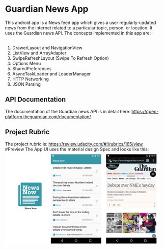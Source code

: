 # Guardian News App

This android app is a News feed app which gives a user regularly-updated news from the internet related to a particular topic, person, or location. It uses the Guardian news API. 
The concepts implemented in this app are: <br /> 
<br />
1. DrawerLayout and NavigationView
2. ListView and ArrayAdapter
3. SwipeRefreshLayout (Swipe To Refresh Option)
4. Options Menu
5. SharedPreferences
6. AsyncTaskLoader and LoaderManager
7. HTTP Networking
8. JSON Parsing
      
 ## API Documentation
 The documentation of the Guardian news API is in detail here: https://open-platform.theguardian.com/documentation/ <br />
 ## Project Rubric
 The project rubric is: https://review.udacity.com/#!/rubrics/165/view <br />
 #Preview
 The App UI uses the material design Spec and looks like this:
 ![Preview](https://github.com/Sherry112/Guardian-News-App/blob/master/Preview.jpg)

 
 
